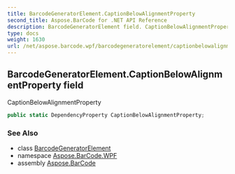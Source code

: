 ```yaml
---
title: BarcodeGeneratorElement.CaptionBelowAlignmentProperty
second_title: Aspose.BarCode for .NET API Reference
description: BarcodeGeneratorElement field. CaptionBelowAlignmentProperty
type: docs
weight: 1630
url: /net/aspose.barcode.wpf/barcodegeneratorelement/captionbelowalignmentproperty/
---
```

## BarcodeGeneratorElement.CaptionBelowAlignmentProperty field

CaptionBelowAlignmentProperty

```csharp
public static DependencyProperty CaptionBelowAlignmentProperty;
```

### See Also

* class [BarcodeGeneratorElement](../)
* namespace [Aspose.BarCode.WPF](../../barcodegeneratorelement/)
* assembly [Aspose.BarCode](../../../)



